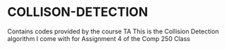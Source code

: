 # COLLISON-DETECTION
Contains codes provided by the course TA
This is the Collision Detection algorithm I come with for Assignment 4 of the Comp 250 Class
